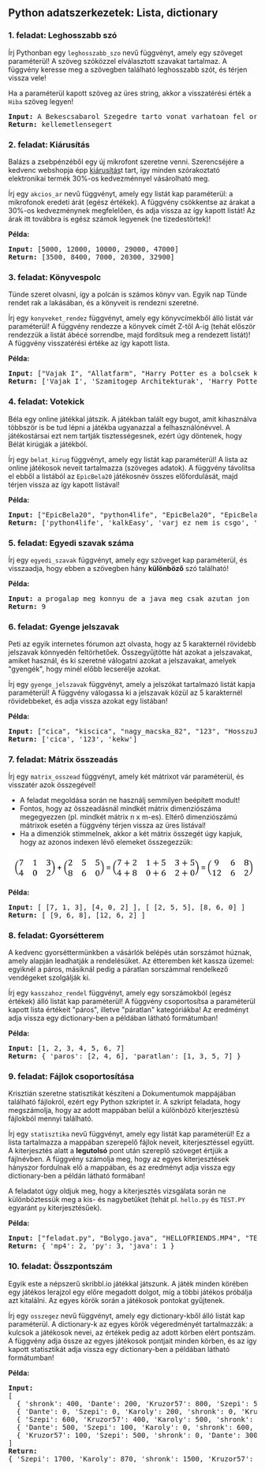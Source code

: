<style>
	h1:first-of-type { display: none; }
</style>

# Szkriptnyelvek - 3. gyakorló feladatsor

## Python adatszerkezetek: Lista, dictionary


### 1. feladat: Leghosszabb szó

Írj Pythonban egy `leghosszabb_szo` nevű függvényt, amely egy szöveget paraméterül! A szöveg szóközzel elválasztott szavakat tartalmaz. A függvény keresse meg a szövegben található leghosszabb szót, és térjen vissza vele! 

Ha a paraméterül kapott szöveg az üres string, akkor a visszatérési érték a `Hiba` szöveg legyen!

<pre>
<b>Input:</b> A Bekescsabarol Szegedre tarto vonat varhatoan fel orat kesik. Az okozott kellemetlensegert szives elnezesuket kerjuk.
<b>Return:</b> kellemetlensegert           
</pre>


### 2. feladat: Kiárusítás

Balázs a zsebpénzéből egy új mikrofont szeretne venni. Szerencséjére a kedvenc webshopja épp [kiárusítás](https://www.youtube.com/watch?v=qA4Ws1KOl4U)t tart, így minden szórakoztató elektronikai termék 30%-os kedvezménnyel vásárolható meg.

Írj egy `akcios_ar` nevű függvényt, amely egy listát kap paraméterül: a mikrofonok eredeti árát (egész értékek). A függvény csökkentse az árakat a 30%-os kedvezménynek megfelelően, és adja vissza az így kapott listát! Az árak itt továbbra is egész számok legyenek (ne tizedestörtek)!

**Példa:** 

<pre>
<b>Input:</b> [5000, 12000, 10000, 29000, 47000]
<b>Return:</b> [3500, 8400, 7000, 20300, 32900]
</pre>


### 3. feladat: Könyvespolc

Tünde szeret olvasni, így a polcán is számos könyv van. Egyik nap Tünde rendet rak a lakásában, és a könyveit is rendezni szeretné.

Írj egy `konyveket_rendez` függvényt, amely egy könyvcímekből álló listát vár paraméterül! A függvény rendezze a könyvek címét Z-től A-ig (tehát először rendezzük a listát ábécé sorrendbe, majd fordítsuk meg a rendezett listát)! A függvény visszatérési értéke az így kapott lista.

**Példa:**

<pre>
<b>Input:</b> ["Vajak I", "Allatfarm", "Harry Potter es a bolcsek kove", "A hobbit", "Szamitogep Architekturak"]
<b>Return:</b> ['Vajak I', 'Szamitogep Architekturak', 'Harry Potter es a bolcsek kove', 'Allatfarm', 'A hobbit']
</pre>


### 4. feladat: Votekick

Béla egy online játékkal játszik. A játékban talált egy bugot, amit kihasználva többször is be tud lépni a játékba ugyanazzal a felhasználónévvel. A játékostársai ezt nem tartják tisztességesnek, ezért úgy döntenek, hogy Bélát kirúgják a játékból.

Írj egy `belat_kirug` függvényt, amely egy listát kap paraméterül! A lista az online játékosok neveit tartalmazza (szöveges adatok). A függvény távolítsa el ebből a listából az `EpicBela20` játékosnév összes előfordulását, majd térjen vissza az így kapott listával!

**Példa:**

<pre>
<b>Input:</b> ["EpicBela20", "python4life", "EpicBela20", "EpicBela20", "kalkEasy", "varj_ez_nem_is_csgo", "sajt42"]
<b>Return:</b> ['python4life', 'kalkEasy', 'varj_ez_nem_is_csgo', 'sajt42']
</pre>


### 5. feladat: Egyedi szavak száma

Írj egy `egyedi_szavak` függvényt, amely egy szöveget kap paraméterül, és visszaadja, hogy ebben a szövegben hány **különböző** szó található!

**Példa:**

<pre>
<b>Input:</b> a progalap meg konnyu de a java meg csak azutan jon
<b>Return:</b> 9
</pre>


### 6. feladat: Gyenge jelszavak

Peti az egyik internetes fórumon azt olvasta, hogy az 5 karakternél rövidebb jelszavak könnyedén feltörhetőek. Összegyűjtötte hát azokat a jelszavakat, amiket használ, és ki szeretné válogatni azokat a jelszavakat, amelyek "gyengék", hogy minél előbb lecserélje azokat.

Írj egy `gyenge_jelszavak` függvényt, amely a jelszókat tartalmazó listát kapja paraméterül! A függvény válogassa ki a jelszavak közül az 5 karakternél rövidebbeket, és adja vissza azokat egy listában!

**Példa:**

<pre>
<b>Input:</b> ["cica", "kiscica", "nagy_macska_82", "123", "HosszuJelszoGoBrrr", "kekw", "sajt2"]
<b>Return:</b> ['cica', '123', 'kekw']
</pre>


### 7. feladat: Mátrix összeadás

Írj egy `matrix_osszead` függvényt, amely két mátrixot vár paraméterül, és visszatér azok összegével!

* A feladat megoldása során ne használj semmilyen beépített modult!
* Fontos, hogy az összeadásnál mindkét mátrix dimenziószáma megegyezzen (pl. mindkét mátrix n x m-es). Eltérő dimenziószámú mátrixok esetén a függvény térjen vissza az üres listával!
* Ha a dimenziók stimmelnek, akkor a két mátrix összegét úgy kapjuk, hogy az azonos indexen lévő elemeket összegezzük:

![Mátrix összeadás](./matrix.png)

**Példa:**

<pre>
<b>Input:</b> [ [7, 1, 3], [4, 0, 2] ], [ [2, 5, 5], [8, 6, 0] ]
<b>Return:</b> [ [9, 6, 8], [12, 6, 2] ]
</pre>


### 8. feladat: Gyorsétterem

A kedvenc gyorséttermünkben a vásárlók belépés után sorszámot húznak, amely alapján leadhatják a rendelésüket. Az étteremben két kassza üzemel: egyiknél a páros, másiknál pedig a páratlan sorszámmal rendelkező vendégeket szolgálják ki.

Írj egy `kasszahoz_rendel` függvényt, amely egy sorszámokból (egész értékek) álló listát kap paraméterül! A függvény csoportosítsa a paraméterül kapott lista értékeit "páros", illetve "páratlan" kategóriákba! Az eredményt adja vissza egy dictionary-ben a példában látható formátumban!

**Példa:**

<pre>
<b>Input:</b> [1, 2, 3, 4, 5, 6, 7]
<b>Return:</b> { 'paros': [2, 4, 6], 'paratlan': [1, 3, 5, 7] }
</pre>


### 9. feladat: Fájlok csoportosítása

Krisztián szeretne statisztikát készíteni a Dokumentumok mappájában található fájlokról, ezért egy Python szkriptet ír. A szkript feladata, hogy megszámolja, hogy az adott mappában belül a különböző kiterjesztésű fájlokból mennyi található.

Írj egy `statisztika` nevű függvényt, amely egy listát kap paraméterül! Ez a lista tartalmazza a mappában szerepelő fájlok neveit, kiterjesztéssel együtt. A kiterjesztés alatt a **legutolsó** pont után szereplő szöveget értjük a fájlnévben. A függvény számolja meg, hogy az egyes kiterjesztések hányszor fordulnak elő a mappában, és az eredményt adja vissza egy dictionary-ben a példán látható formában!

A feladatot úgy oldjuk meg, hogy a kiterjesztés vizsgálata során ne különböztessük meg a kis- és nagybetűket (tehát pl. `hello.py` és `TEST.PY` egyaránt `py` kiterjesztésűek).

**Példa:**

<pre>
<b>Input:</b> ["feladat.py", "Bolygo.java", "HELLOFRIENDS.MP4", "TEST.PY", "biro.gib.maxpont.py", "russian-driving-fails.mp4"]
<b>Return:</b> { 'mp4': 2, 'py': 3, 'java': 1 }        
</pre>


### 10. feladat: Összpontszám

Egyik este a népszerű skribbl.io játékkal játszunk. A játék minden körében egy játékos lerajzol egy előre megadott dolgot, míg a többi játékos próbálja azt kitalálni. Az egyes körök során a játékosok pontokat gyűjtenek.

Írj egy `osszegez` nevű függvényt, amely egy dictionary-kből álló listát kap paraméterül. A dictionary-k az egyes körök végeredményét tartalmazzák: a kulcsok a játékosok nevei, az értékek pedig az adott körben elért pontszám. A függvény adja össze az egyes játékosok pontjait minden körben, és az így kapott statisztikát adja vissza egy dictionary-ben a példában látható formátumban!

**Példa:**

<pre>
<b>Input:</b>
[
  { 'shronk': 400, 'Dante': 200, 'Kruzor57': 800, 'Szepi': 500, 'Karoly': 70 },
  { 'Dante': 0, 'Szepi': 0, 'Karoly': 200, 'shronk': 0, 'Kruzor57': 100 },
  { 'Szepi': 600, 'Kruzor57': 400, 'Karoly': 500, 'shronk': 200, 'Dante': 300 },
  { 'Dante': 500, 'Szepi': 100, 'Karoly': 0, 'shronk': 600, 'Kruzor57': 200 },
  { 'Kruzor57': 100, 'Szepi': 500, 'shronk': 0, 'Dante': 300, 'Karoly': 100 }
]
<b>Return:</b>
{ 'Szepi': 1700, 'Karoly': 870, 'shronk': 1500, 'Kruzor57': 1600, 'Dante': 1300 }
</pre>